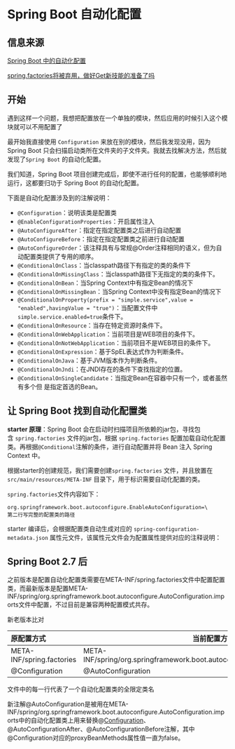 # Spring Boot 自动化配置

## 信息来源



[Spring Boot 中的自动化配置](https://blog.csdn.net/wangzhihao1994/article/details/108403570)

[spring.factories将被弃用，做好Get新技能的准备了吗](https://blog.csdn.net/yaomingyang/article/details/124981028)

## 开始

遇到这样一个问题，我想把配置放在一个单独的模块，然后应用的时候引入这个模块就可以不用配置了

最开始我直接使用 `Configuration` 来放在别的模块，然后我发现没用，因为Spring Boot 只会扫描启动类所在文件夹的子文件夹。我就去找解决方法，然后就发现了`Spring Boot` 的自动化配置。

我们知道，Spring Boot 项目创建完成后，即使不进行任何的配置，也能够顺利地运行，这都要归功于 Spring Boot 的自动化配置。

下面是自动化配置涉及到的注解说明：
- `@Configuration`：说明该类是配置类
- `@EnableConfigurationProperties`：开启属性注入
- `@AutoConfigureAfter`：指定在指定配置类之后进行自动配置
- `@AutoConfigureBefore`：指定在指定配置类之前进行自动配置
- `@AutoConfigureOrder`：该注释具有与常规@Order注释相同的语义，但为自动配置类提供了专用的顺序。
- `@ConditionalOnClass`：当classpath路径下有指定的类的条件下
- `@ConditionalOnMissingClass`：当classpath路径下无指定的类的条件下。
- `@ConditionalOnBean`：当Spring Context中有指定Bean的情况下
- `@ConditionalOnMissingBean`：当Spring Context中没有指定Bean的情况下
- `@ConditionalOnProperty(prefix = "simple.service",value = "enabled",havingValue = "true")`：当配置文件中`simple.service.enabled=true`条件下。
- `@ConditionalOnResource`：当存在特定资源时条件下。
- `@ConditionalOnWebApplication`：当前项目是WEB项目的条件下。
- `@ConditionalOnNotWebApplication`：当前项目不是WEB项目的条件下。
- `@ConditionalOnExpression`：基于SpEL表达式作为判断条件。
- `@ConditionalOnJava`：基于JVM版本作为判断条件。
- `@ConditionalOnJndi`：在JNDI存在的条件下查找指定的位置。
- `@ConditionalOnSingleCandidate`：当指定Bean在容器中只有一个，或者虽然有多个但 是指定首选的Bean。

## 让 Spring Boot 找到自动化配置类

**starter 原理**：Spring Boot 会在启动时扫描项目所依赖的jar包，寻找包含 `spring.factories` 文件的jar包，根据 `spring.factories` 配置加载自动化配置类。再根据`@Conditional`注解的条件，进行自动配置并将 Bean 注入 Spring Context 中。

根据starter的创建规范，我们需要创建`spring.factories` 文件，并且放置在`src/main/resources/META-INF` 目录下，用于标识需要自动化配置的类。

`spring.factories`文件内容如下：

```properties
org.springframework.boot.autoconfigure.EnableAutoConfiguration=\
第二行写完整的配置类的路径
```

starter 编译后，会根据配置类自动生成对应的 `spring-configuration-metadata.json` 属性元文件，该属性元文件会为配置属性提供对应的注释说明：


## Spring Boot 2.7 后


之前版本是配置自动化配置类需要在META-INF/spring.factories文件中配置配置类，而最新版本是配置META-INF/spring/org.springframework.boot.autoconfigure.AutoConfiguration.imports文件中配置，不过目前是兼容两种配置模式共存。

 新老版本比对

| 原配置方式 | 当前配置方式 |
| :-- | --- |
| META-INF/spring.factories | META-INF/spring/org.springframework.boot.autoconfigure.AutoConfiguration.imports |
| @Configuration | @AutoConfiguration |

文件中的每一行代表了一个自动化配置类的全限定类名

新注解@AutoConfiguration是被用在META-INF/spring/org.springframework.boot.autoconfigure.AutoConfiguration.imports中的自动化配置类上用来替换@[Configuration](https://so.csdn.net/so/search?q=Configuration&spm=1001.2101.3001.7020)、@AutoConfigurationAfter、@AutoConfigurationBefore注解，其中@Configuration对应的proxyBeanMethods属性值一直为false。

